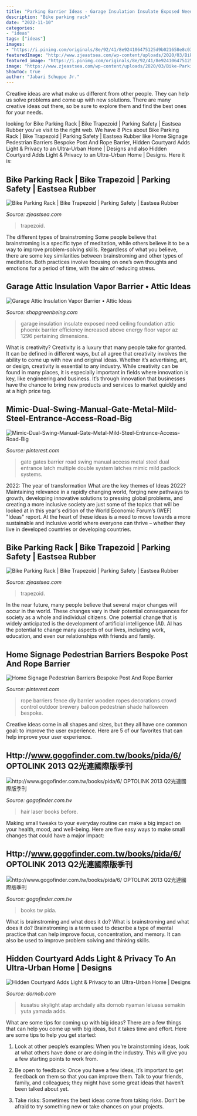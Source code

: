 ```yaml
---
title: "Parking Barrier Ideas - Garage Insulation Insulate Exposed Need Ceiling Foundation Attic Phoenix Barrier Efficiency Increased Above Energy Floor Vapor Az 1296 Pertaining Dimensions"
description: "Bike parking rack"
date: "2022-11-10"
categories:
- "ideas"
tags: ["ideas"]
images:
- "https://i.pinimg.com/originals/8e/92/41/8e924106475125d9b021658e8c030fa7.jpg"
featuredImage: "http://www.zjeastsea.com/wp-content/uploads/2020/03/Bike-Parking-Rack（Trapezoid）-5.jpg"
featured_image: "https://i.pinimg.com/originals/8e/92/41/8e924106475125d9b021658e8c030fa7.jpg"
image: "https://www.zjeastsea.com/wp-content/uploads/2020/03/Bike-Parking-Rack（Trapezoid）-1.jpg"
ShowToc: true
author: "Jabari Schuppe Jr."
---
```



Creative ideas are what make us different from other people. They can help us solve problems and come up with new solutions. There are many creative ideas out there, so be sure to explore them and find the best ones for your needs.

	

		
looking for Bike Parking Rack | Bike Trapezoid | Parking Safety | Eastsea Rubber you've visit to the right web. We have 8 Pics about Bike Parking Rack | Bike Trapezoid | Parking Safety | Eastsea Rubber like Home Signage Pedestrian Barriers Bespoke Post And Rope Barrier, Hidden Courtyard Adds Light &amp; Privacy to an Ultra-Urban Home | Designs and also Hidden Courtyard Adds Light &amp; Privacy to an Ultra-Urban Home | Designs. Here it is:
		
    
## Bike Parking Rack | Bike Trapezoid | Parking Safety | Eastsea Rubber

<img loading=lazy src="https://www.zjeastsea.com/wp-content/uploads/2020/03/Bike-Parking-Rack（Trapezoid）-1.jpg" onerror="this.onerror=null;this.src='https://tse3.mm.bing.net/th?id=OIP.4pggF4Q0eC-0c6CtCHTPtgHaDt&amp;pid=15.1';" alt="Bike Parking Rack | Bike Trapezoid | Parking Safety | Eastsea Rubber">

_Source: zjeastsea.com_

>trapezoid. 

	

The different types of brainstroming
Some people believe that brainstroming is a specific type of meditation, while others believe it to be a way to improve problem-solving skills. Regardless of what you believe, there are some key similarities between brainstroming and other types of meditation. Both practices involve focusing on one’s own thoughts and emotions for a period of time, with the aim of reducing stress.

    
## Garage Attic Insulation Vapor Barrier • Attic Ideas

<img loading=lazy src="https://shopgreenbeing.com/wp-content/uploads/2018/02/garage-insulation-phoenix-az-increased-energy-efficiency-pertaining-to-dimensions-1296-x-972.jpg" onerror="this.onerror=null;this.src='https://tse4.mm.bing.net/th?id=OIP.LOmFq3OMHrNherXacNYeEwHaFj&amp;pid=15.1';" alt="Garage Attic Insulation Vapor Barrier • Attic Ideas">

_Source: shopgreenbeing.com_

>garage insulation insulate exposed need ceiling foundation attic phoenix barrier efficiency increased above energy floor vapor az 1296 pertaining dimensions. 

	

What is creativity?
Creativity is a luxury that many people take for granted. It can be defined in different ways, but all agree that creativity involves the ability to come up with new and original ideas. Whether it’s advertising, art, or design, creativity is essential to any industry. While creativity can be found in many places, it is especially important in fields where innovation is key, like engineering and business. It’s through innovation that businesses have the chance to bring new products and services to market quickly and at a high price tag.

    
## Mimic-Dual-Swing-Manual-Gate-Metal-Mild-Steel-Entrance-Access-Road-Big

<img loading=lazy src="https://i.pinimg.com/736x/23/8c/06/238c06a0991cd70c275f0dafbc7d2d75--gates.jpg" onerror="this.onerror=null;this.src='https://tse3.mm.bing.net/th?id=OIP.2bFfOjMQ_YaYbOgNn-xY7QHaFh&amp;pid=15.1';" alt="Mimic-Dual-Swing-Manual-Gate-Metal-Mild-Steel-Entrance-Access-Road-Big">

_Source: pinterest.com_

>gate gates barrier road swing manual access metal steel dual entrance latch multiple double system latches mimic mild padlock systems. 

	

2022: The year of transformation
What are the key themes of Ideas 2022? Maintaining relevance in a rapidly changing world, forging new pathways to growth, developing innovative solutions to pressing global problems, and creating a more inclusive society are just some of the topics that will be looked at in this year's edition of the World Economic Forum’s (WEF) "Ideas" report. At the heart of these ideas is a need to move towards a more sustainable and inclusive world where everyone can thrive – whether they live in developed countries or developing countries.

    
## Bike Parking Rack | Bike Trapezoid | Parking Safety | Eastsea Rubber

<img loading=lazy src="http://www.zjeastsea.com/wp-content/uploads/2020/03/Bike-Parking-Rack（Trapezoid）-5.jpg" onerror="this.onerror=null;this.src='https://tse1.mm.bing.net/th?id=OIP.NIN35_rhMyVsG5UBeYYEOQHaDt&amp;pid=15.1';" alt="Bike Parking Rack | Bike Trapezoid | Parking Safety | Eastsea Rubber">

_Source: zjeastsea.com_

>trapezoid. 

	

In the near future, many people believe that several major changes will occur in the world. These changes vary in their potential consequences for society as a whole and individual citizens. One potential change that is widely anticipated is the development of artificial intelligence (AI). AI has the potential to change many aspects of our lives, including work, education, and even our relationships with friends and family.

    
## Home Signage Pedestrian Barriers Bespoke Post And Rope Barrier

<img loading=lazy src="https://i.pinimg.com/originals/8e/92/41/8e924106475125d9b021658e8c030fa7.jpg" onerror="this.onerror=null;this.src='https://tse1.mm.bing.net/th?id=OIP.GUC9d_wQpyobKt9xTqdILgHaF1&amp;pid=15.1';" alt="Home Signage Pedestrian Barriers Bespoke Post And Rope Barrier">

_Source: pinterest.com_

>rope barriers fence diy barrier wooden ropes decorations crowd control outdoor brewery balloon pedestrian shade halloween bespoke. 

	

Creative ideas come in all shapes and sizes, but they all have one common goal: to improve the user experience. Here are 5 of our favorites that can help improve your user experience.

    
## Http://www.gogofinder.com.tw/books/pida/6/ OPTOLINK 2013 Q2光連國際版季刊

<img loading=lazy src="http://www.gogofinder.com.tw/books/pida/6/s/1372218172EkmhwsW2.jpg" onerror="this.onerror=null;this.src='https://tse3.mm.bing.net/th?id=OIP.cgeEEpYvZEspYxdE_eujNgHaKf&amp;pid=15.1';" alt="http://www.gogofinder.com.tw/books/pida/6/ OPTOLINK 2013 Q2光連國際版季刊">

_Source: gogofinder.com.tw_

>hair laser books before. 

	

Making small tweaks to your everyday routine can make a big impact on your health, mood, and well-being. Here are five easy ways to make small changes that could have a major impact: 

    
## Http://www.gogofinder.com.tw/books/pida/6/ OPTOLINK 2013 Q2光連國際版季刊

<img loading=lazy src="http://www.gogofinder.com.tw/books/pida/6/s/13722181721W6LG5F2.jpg" onerror="this.onerror=null;this.src='https://tse2.mm.bing.net/th?id=OIP.o__igtC0Lm8wJnVoo_iuKQHaKf&amp;pid=15.1';" alt="http://www.gogofinder.com.tw/books/pida/6/ OPTOLINK 2013 Q2光連國際版季刊">

_Source: gogofinder.com.tw_

>books tw pida. 

	

What is brainstroming and what does it do?
What is brainstroming and what does it do? Brainstroming is a term used to describe a type of mental practice that can help improve focus, concentration, and memory. It can also be used to improve problem solving and thinking skills.

    
## Hidden Courtyard Adds Light &amp; Privacy To An Ultra-Urban Home | Designs

<img loading=lazy src="https://dornob.com/wp-content/uploads/2014/10/Kusatsu-House-skylight-scaled.jpeg" onerror="this.onerror=null;this.src='https://tse3.mm.bing.net/th?id=OIP.eM26pCHr3rI5dfTpF2AWRgHaLG&amp;pid=15.1';" alt="Hidden Courtyard Adds Light &amp; Privacy to an Ultra-Urban Home | Designs">

_Source: dornob.com_

>kusatsu skylight atap archdaily alts dornob nyaman leluasa semakin yuta yamada adds. 

	

What are some tips for coming up with big ideas?
There are a few things that can help you come up with big ideas, but it takes time and effort. Here are some tips to help you get started:
1. Look at other people’s examples: When you’re brainstorming ideas, look at what others have done or are doing in the industry. This will give you a few starting points to work from.

2. Be open to feedback: Once you have a few ideas, it’s important to get feedback on them so that you can improve them. Talk to your friends, family, and colleagues; they might have some great ideas that haven’t been talked about yet.

3. Take risks: Sometimes the best ideas come from taking risks. Don’t be afraid to try something new or take chances on your projects.

